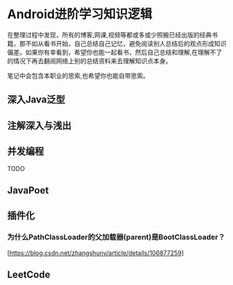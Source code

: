 # Android进阶学习知识逻辑

在整理过程中发现，所有的博客,网课,视频等都或多或少照搬已经出版的经典书籍，那不如从看书开始，自己总结自己记忆，避免阅读别人总结后的观点形成知识偏差。如果你有幸看到，希望你也能一起看书，然后自己总结和理解,在理解不了的情况下再去翻阅网络上别的总结资料来去理解知识点本身。

笔记中会包含本职业的思索,也希望你也能自带思索。

## 深入Java泛型
## 注解深入与浅出

## 并发编程

TODO 
## JavaPoet

## 插件化

### 为什么PathClassLoader的父加载器(parent)是BootClassLoader？
[https://blog.csdn.net/zhangshuny/article/details/106877259]

## LeetCode

